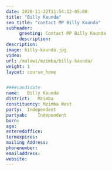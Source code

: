 ```yaml
---
date: 2020-11-22T11:54:12-05:00
title: "Billy Kaunda"
seo_title: "contact MP Billy Kaunda"
subheader:
     greeting: Contact MP Billy Kaunda
     description: 
description: 
image: billy-kaunda.jpg
video: 
url: /malawi/mzimba/billy-kaunda/
weight: 1
layout: course_home


####candidate
name:	Billy Kaunda
district:	Mzimba
constituency: Mzimba West
party:	Independent
partyab:	Independent
born:
age: 
enteredoffice:	
termexpires:	
mailing Address:
phonenumber:	
emailaddress:	
website:	
---
```


